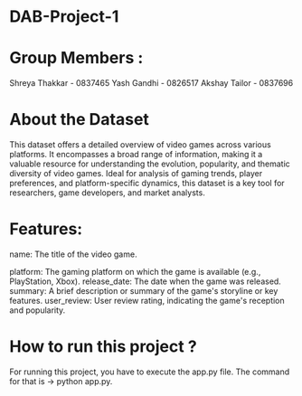 # DAB-Project-1

# Group Members :
Shreya Thakkar - 0837465
Yash Gandhi - 0826517
Akshay Tailor - 0837696

# About the Dataset 
This dataset offers a detailed overview of video games across various platforms. It encompasses a broad range of information, making it a valuable resource for understanding the evolution, popularity, and thematic diversity of video games. Ideal for analysis of gaming trends, player preferences, and platform-specific dynamics, this dataset is a key tool for researchers, game developers, and market analysts.

# Features:
 name: The title of the video game.

 
 platform:  The gaming platform on which the game is available (e.g., PlayStation, Xbox).
 release_date: The date when the game was released.
 summary: A brief description or summary of the game's storyline or key features.
 user_review: User review rating, indicating the game's reception and popularity.

# How to run this project ?
For running this project, you have to execute the app.py file. The command for that is -> python app.py.




